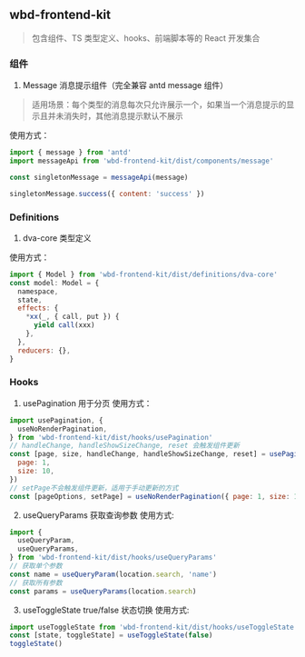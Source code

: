 ## wbd-frontend-kit

> 包含组件、TS 类型定义、hooks、前端脚本等的 React 开发集合

### 组件

1. Message 消息提示组件（完全兼容 antd message 组件）

> 适用场景：每个类型的消息每次只允许展示一个，如果当一个消息提示的显示且并未消失时，其他消息提示默认不展示

使用方式：

```js
import { message } from 'antd'
import messageApi from 'wbd-frontend-kit/dist/components/message'

const singletonMessage = messageApi(message)

singletonMessage.success({ content: 'success' })
```

### Definitions

1. dva-core 类型定义

使用方式：

```js
import { Model } from 'wbd-frontend-kit/dist/definitions/dva-core'
const model: Model = {
  namespace,
  state,
  effects: {
    *xx(_, { call, put }) {
      yield call(xxx)
    },
  },
  reducers: {},
}
```

### Hooks

1. usePagination 用于分页
   使用方式：

```js
import usePagination, {
  useNoRenderPagination,
} from 'wbd-frontend-kit/dist/hooks/usePagination'
// handleChange, handleShowSizeChange, reset 会触发组件更新
const [page, size, handleChange, handleShowSizeChange, reset] = usePagination({
  page: 1,
  size: 10,
})
// setPage不会触发组件更新，适用于手动更新的方式
const [pageOptions, setPage] = useNoRenderPagination({ page: 1, size: 10 })
```

2. useQueryParams 获取查询参数
   使用方式:

```js
import {
  useQueryParam,
  useQueryParams,
} from 'wbd-frontend-kit/dist/hooks/useQueryParams'
// 获取单个参数
const name = useQueryParam(location.search, 'name')
// 获取所有参数
const params = useQueryParams(location.search)
```

3. useToggleState true/false 状态切换
   使用方式:

```js
import useToggleState from 'wbd-frontend-kit/dist/hooks/useToggleState'
const [state, toggleState] = useToggleState(false)
toggleState()
```
